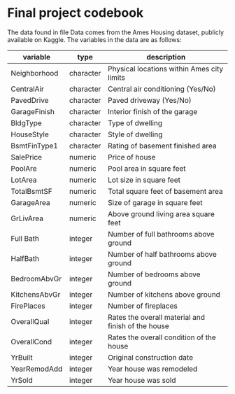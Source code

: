 # Final project codebook 


The data found in file Data comes from the Ames Housing dataset, publicly available on Kaggle. The variables in the data are as follows:


| variable | type | description |
|----------|------|-------------|
| Neighborhood | character | Physical locations within Ames city limits|
| CentralAir  | character |Central air conditioning (Yes/No)|
|PavedDrive|  character | Paved driveway (Yes/No)|
|GarageFinish| character | Interior finish of the garage|
|BldgType| character | Type of dwelling|
|HouseStyle| character |  Style of dwelling|
|BsmtFinType1| character | Rating of basement finished area|
|SalePrice|numeric|Price of house|
|PoolAre|numeric|Pool area in square feet|
|LotArea|numeric|Lot size in square feet|
|TotalBsmtSF|numeric|Total square feet of basement area|
|GarageArea|numeric|Size of garage in square feet|
|GrLivArea|numeric|Above ground living area square feet|
|Full Bath|integer|Number of full bathrooms above ground|
|HalfBath|integer|Number of half bathrooms above ground|
|BedroomAbvGr|integer|Number of bedrooms above ground|
|KitchensAbvGr|integer|Number of kitchens above ground|
|FirePlaces|integer|Number of fireplaces|
|OverallQual|integer|Rates the overall material and finish of the house|
|OverallCond|integer|Rates the overall condition of the house|
|YrBuilt|integer|Original construction date|
|YearRemodAdd|integer|Year house was remodeled|
|YrSold|integer|Year house was sold|
